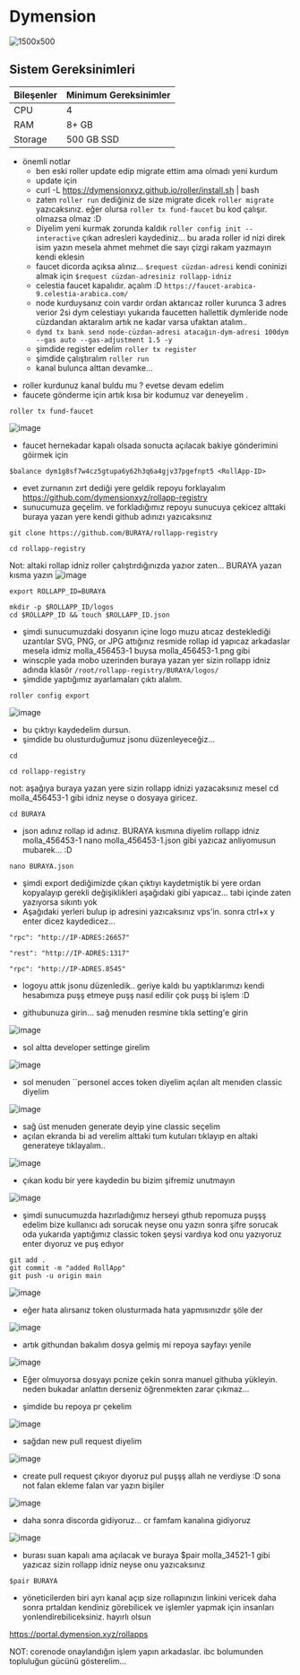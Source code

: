 # Dymension
![1500x500](https://user-images.githubusercontent.com/91562185/234884978-f1a6b9f1-5939-422c-af5d-ca66a9feb758.jpg)

## Sistem Gereksinimleri
| Bileşenler | Minimum Gereksinimler | 
| ------------ | ------------ |
| CPU |	4|
| RAM	| 8+ GB |
| Storage	| 500 GB SSD |


- önemli notlar
   - ben eski roller update edip migrate ettim ama olmadı yeni kurdum
   - update için
   - curl -L https://dymensionxyz.github.io/roller/install.sh | bash
   - zaten ``roller run`` dediğiniz de size migrate dicek ``roller migrate`` yazıcaksınız. eğer olursa  ``roller tx fund-faucet`` bu kod çalışır. olmazsa olmaz :D
   - Diyelim yeni kurmak zorunda kaldık ``roller config init --interactive`` çıkan adresleri kaydediniz... bu arada roller id nizi direk isim yazın mesela ahmet mehmet die sayı çizgi rakam yazmayın kendi eklesin
   - faucet dicorda açıksa alınız... `$request cüzdan-adresi` kendi coninizi almak için `$request cüzdan-adresiniz rollapp-idniz`
   -  celestia faucet kapalıdır. açalım :D ``https://faucet-arabica-9.celestia-arabica.com/``
   -  node kurduysanız coin vardır ordan aktarıcaz roller kurunca 3 adres verior 2si dym  celestiayı yukarıda faucetten hallettik dymleride node cüzdandan aktaralım artık ne kadar varsa ufaktan atalım..
   -  ``dymd tx bank send node-cüzdan-adresi atacağın-dym-adresi 100dym --gas auto --gas-adjustment 1.5 -y``
   -  şimdide register edelim ``roller tx register``
   -  şimdide çalıştıralım ``roller run``
   -  kanal bulunca alttan devamke...


* roller kurdunuz kanal buldu mu ? evetse devam edelim
* faucete gönderme için artık kısa bir kodumuz var deneyelim .
```
roller tx fund-faucet
```
![image](https://github.com/molla202/Dymension/assets/91562185/0a0bed26-56b9-4874-8f98-2159ff631596)

* faucet hernekadar kapalı olsada sonucta açılacak bakiye gönderimini göirmek için
```
$balance dym1g8sf7w4cz5gtupa6y62h3q6a4gjv37pgefnpt5 <RollApp-ID>
```
* evet zurnanın zırt dediği yere geldik repoyu forklayalım
https://github.com/dymensionxyz/rollapp-registry
* sunucumuza geçelim. ve forkladığımız repoyu sunucuya çekicez alttaki buraya yazan yere kendi github adınızı yazıcaksınız
```
git clone https://github.com/BURAYA/rollapp-registry
```
```
cd rollapp-registry
```
Not: altaki rollap idniz roller çalıştırdığınızda yazıor zaten... BURAYA yazan kısma yazın
![image](https://github.com/molla202/Dymension/assets/91562185/0d58e837-73f4-4707-8f49-f93c519afc3a)
```
export ROLLAPP_ID=BURAYA
```
```
mkdir -p $ROLLAPP_ID/logos
cd $ROLLAPP_ID && touch $ROLLAPP_ID.json
```

* şimdi sunucumuzdaki dosyanın içine logo muzu atıcaz desteklediği uzantılar SVG, PNG, or JPG attığınız resmide rollap id yapıcaz arkadaslar mesela idmiz molla_456453-1 buysa molla_456453-1.png gibi
* winscple yada mobo uzerinden buraya yazan yer sizin rollapp idniz adında klasör  `/root/rollapp-registry/BURAYA/logos/`
* şimdide yaptığımız ayarlamaları çıktı alalım.
```
roller config export
```
![image](https://github.com/molla202/Dymension/assets/91562185/e32fb431-e7ec-44ff-a30b-022400861e17)

* bu çıktıyı kaydedelim dursun.
* şimdide bu olusturduğumuz jsonu düzenleyeceğiz...
```
cd
```
```
cd rollapp-registry
```
not: aşağıya buraya yazan yere sizin rollapp idnizi yazacaksınız mesel cd molla_456453-1 gibi idniz neyse o dosyaya giricez.
```
cd BURAYA
```
* json adınız rollap id adınız. BURAYA kısmına diyelim rollapp idniz molla_456453-1     nano molla_456453-1.json gibi yazıcaz anliyomusun mubarek... :D
```
nano BURAYA.json
```
* şimdi export dediğimizde çıkan çıktıyı kaydetmiştik bi yere ordan kopyalayıp  gerekli değişiklikleri aşağıdaki gibi yapıcaz... tabi içinde zaten yazıyorsa sıkıntı yok
* Aşağıdaki yerleri bulup ip adresini yazıcaksınız vps'in. sonra ctrl+x y enter dicez kaydedicez...

``"rpc": "http://IP-ADRES:26657"``

``"rest": "http://IP-ADRES:1317"``

``"rpc": "http://IP-ADRES.8545"``

* logoyu attık jsonu düzenledik.. geriye kaldı bu yaptıklarımızı kendi hesabımıza puşş etmeye puşş nasıl edilir çok puşş bi işlem :D

* githubunuza girin... sağ menuden resmine tıkla setting'e girin

![image](https://github.com/molla202/Dymension/assets/91562185/72e008f8-fd46-4e8e-8176-7e06e63f2043)

* sol altta developer settinge girelim

![image](https://github.com/molla202/Dymension/assets/91562185/42b63d38-f3b7-4732-b8d2-3f3015cd7fe3)

* sol menuden ``personel acces token diyelim açılan alt menıden classic diyelim

![image](https://github.com/molla202/Dymension/assets/91562185/87e561b8-5082-4900-8c8e-9507cd881abd)

* sağ üst menuden generate deyip yine classic seçelim
* açılan ekranda bi ad verelim alttaki tum kutuları tıklayıp en altaki generateye tıklayalım..

![image](https://github.com/molla202/Dymension/assets/91562185/6585fe18-8834-43d8-8802-93190208039a)

* çıkan kodu bir yere kaydedin bu bizim şifremiz unutmayın

![image](https://github.com/molla202/Dymension/assets/91562185/1a09b406-4501-44e3-82c3-4a3b49e6c38a)

* şimdi sunucumuzda hazırladığımız herseyi gthub repomuza puşşş edelim bize kullanıcı adı sorucak neyse onu yazın sonra şifre sorucak oda yukarıda yaptığımız classic token şeysi  vardıya kod onu yazıyoruz enter dıyoruz ve puş edıyor

```
git add .
git commit -m "added RollApp"
git push -u origin main
```

![image](https://github.com/molla202/Dymension/assets/91562185/27c38010-cf51-433c-8235-9e1c50b8f0d4)

* eğer hata alırsanız token olusturmada hata yapmısınızdır şöle der

![image](https://github.com/molla202/Dymension/assets/91562185/2d66acd5-26a0-4437-a4de-716890ee8218)

* artık githundan bakalım dosya gelmiş mi repoya sayfayı yenile

![image](https://github.com/molla202/Dymension/assets/91562185/45e20818-d8b7-4691-a2d4-2b6cda0042e2)

- Eğer olmuyorsa dosyayı pcnize çekin sonra manuel githuba yükleyin. neden bukadar anlattın derseniz öğrenmekten zarar çıkmaz...

* şimdide bu repoya pr çekelim

![image](https://github.com/molla202/Dymension/assets/91562185/95b23072-75df-4ecc-a2a4-ab3b4501bb03)

* sağdan new pull request diyelim

![image](https://github.com/molla202/Dymension/assets/91562185/676ae07a-a218-4b06-b93a-f960d149ce1b)

* create pull request çıkıyor dıyoruz pul puşşş allah ne verdiyse :D sona not falan ekleme falan var yazın bişiler

![image](https://github.com/molla202/Dymension/assets/91562185/697ebde4-a798-407f-bc23-b739f7231bb9)

* daha sonra discorda gidiyoruz...  cr famfam kanalına gidiyoruz

![image](https://github.com/molla202/Dymension/assets/91562185/18b9016b-93ec-4bc5-8123-1bba20a2b5db)

* burası suan kapalı ama açılacak ve buraya $pair molla_34521-1  gibi yazıcaz sizin rollapp idniz neyse onu yazıcaksınız

``$pair BURAYA``

* yöneticilerden biri ayrı kanal açıp size rollapınızın linkini vericek daha sonra prtaldan kendiniz görebilicek ve işlemler yapmak için insanları yonlendirebiliceksiniz. hayırlı olsun

https://portal.dymension.xyz/rollapps


NOT: corenode onaylandığın işlem yapın arkadaslar. ibc bolumunden topluluğun gücünü gösterelim...


















  
